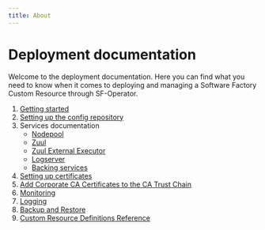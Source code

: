 ```yaml
---
title: About
---
```


# Deployment documentation

Welcome to the deployment documentation. Here you can find what you need to know when it comes to deploying
and managing a Software Factory Custom Resource through SF-Operator.


1. [Getting started](./getting_started.md)
1. [Setting up the config repository](./config_repository.md)
1. Services documentation
    - [Nodepool](./nodepool.md)
    - [Zuul](./zuul.md)
    - [Zuul External Executor](./external-executor.md)
    - [Logserver](./logserver.md)
    - [Backing services](./backing_services.md)
1. [Setting up certificates](./certificates.md)
1. [Add Corporate CA Certificates to the CA Trust Chain](./corporate-certificates.md)
1. [Monitoring](./monitoring.md)
1. [Logging](./logging.md)
1. [Backup and Restore](./backup-restore.md)
1. [Custom Resource Definitions Reference](./crds.md)
